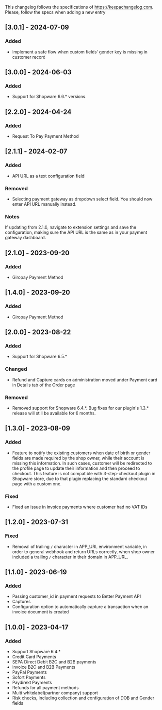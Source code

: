 This changelog follows the specifications of https://keepachangelog.com. Please, follow the specs when adding a new entry

## [3.0.1] - 2024-07-09

### Added

- Implement a safe flow when custom fields' gender key is missing in customer record

## [3.0.0] - 2024-06-03

### Added

- Support for Shopware 6.6.* versions

## [2.2.0] - 2024-04-24

### Added

- Request To Pay Payment Method

## [2.1.1] - 2024-02-07

### Added

- API URL as a text configuration field

### Removed

- Selecting payment gateway as dropdown select field. You should now enter API URL manually instead.

### Notes

If updating from 2.1.0, navigate to extension settings and save the configuration, making sure the API URL is the same as in your payment gateway dashboard.

## [2.1.0] - 2023-09-20

### Added

- Giropay Payment Method

## [1.4.0] - 2023-09-20

### Added

- Giropay Payment Method

## [2.0.0] - 2023-08-22

### Added

- Support for Shopware 6.5.*

### Changed

- Refund and Capture cards on administration moved under Payment card in Details tab of the Order page

### Removed

- Removed support for Shopware 6.4.\*. Bug fixes for our plugin's 1.3.\* release will still be available for 6 months.

## [1.3.0] - 2023-08-09

### Added

- Feature to notify the existing customers when date of birth or gender fields are made required by the shop owner, while their account is missing this information. In such cases, customer will be redirected to the profile page to update their information and then proceed to checkout. This feature is not compatible with 3-step-checkout plugin in Shopware store, due to that plugin replacing the standard checkout page with a custom one.

### Fixed

- Fixed an issue in invoice payments where customer had no VAT IDs

## [1.2.0] - 2023-07-31

### Fixed

- Removal of trailing `/` character in APP_URL environment variable, in order to general webhook and return URLs correctly, when shop owner included a trailing `/` character in their domain in APP_URL.

## [1.1.0] - 2023-06-19

### Added

- Passing customer_id in payment requests to Better Payment API
- Captures
- Configuration option to automatically capture a transaction when an invoice document is created

## [1.0.0] - 2023-04-17

### Added

- Support Shopware 6.4.*
- Credit Card Payments
- SEPA Direct Debit B2C and B2B payments
- Invoice B2C and B2B Payments
- PayPal Payments
- Sofort Payments
- Paydirekt Payments
- Refunds for all payment methods
- Multi whitelabel(partner company) support
- Risk checks, including collection and configuration of DOB and Gender fields
